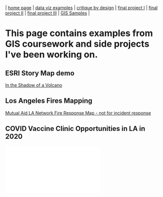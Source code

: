 | [home page](https://gabehafemann.github.io/dataviz/) | [data viz examples](dataviz-examples) | [critique by design](critique-by-design) | [final project I](final-project-part-one) | [final project II](final-project-part-two) | [final project III](final-project-part-three) | [GIS Samples](GIS-Samples) |

# This page contains examples from GIS coursework and side projects I've been working on.

## ESRI Story Map demo
[In the Shadow of a Volcano](https://storymaps.arcgis.com/stories/12517a11e5cf449c985973a7e4b42921) 

## Los Angeles Fires Mapping
[Mutual Aid LA Network Fire Response Map - not for incident response](https://arcg.is/0qrDGq0) 

## COVID Vaccine Clinic Opportunities in LA in 2020
![Clinic Opportunities PDF Layout](COVIDClinicOpportunities2020Layout.pdf) 
